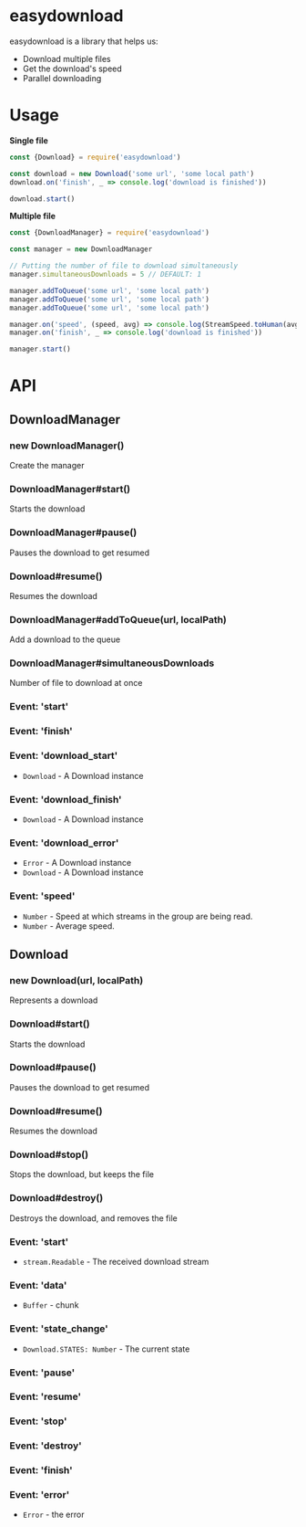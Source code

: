 # easydownload
easydownload is a library that helps us:
 - Download multiple files
 - Get the download's speed
 - Parallel downloading
 
# Usage
**Single file**
```js
const {Download} = require('easydownload')

const download = new Download('some url', 'some local path')
download.on('finish', _ => console.log('download is finished'))

download.start()
```


**Multiple file**
```js
const {DownloadManager} = require('easydownload')

const manager = new DownloadManager

// Putting the number of file to download simultaneously
manager.simultaneousDownloads = 5 // DEFAULT: 1

manager.addToQueue('some url', 'some local path')
manager.addToQueue('some url', 'some local path')
manager.addToQueue('some url', 'some local path')

manager.on('speed', (speed, avg) => console.log(StreamSpeed.toHuman(avg)))
manager.on('finish', _ => console.log('download is finished'))

manager.start()
```

# API
## DownloadManager


### new DownloadManager()

Create the manager

### DownloadManager#start()

Starts the download

### DownloadManager#pause()

Pauses the download to get resumed

### Download#resume()

Resumes the download

### DownloadManager#addToQueue(url, localPath)

Add a download to the queue

### DownloadManager#simultaneousDownloads

Number of file to download at once

### Event: 'start'

### Event: 'finish'

### Event: 'download_start'
* `Download` - A Download instance

### Event: 'download_finish'
* `Download` - A Download instance

### Event: 'download_error'
* `Error` - A Download instance
* `Download` - A Download instance

### Event: 'speed'

* `Number` - Speed at which streams in the group are being read.
* `Number` - Average speed.

## Download

### new Download(url, localPath)

Represents a download

### Download#start()

Starts the download

### Download#pause()

Pauses the download to get resumed

### Download#resume()

Resumes the download

### Download#stop()

Stops the download, but keeps the file

### Download#destroy()

Destroys the download, and removes the file

### Event: 'start'
* `stream.Readable` - The received download stream

### Event: 'data'
* `Buffer` - chunk

### Event: 'state_change'
* `Download.STATES: Number` - The current state

### Event: 'pause'
### Event: 'resume'
### Event: 'stop'
### Event: 'destroy'
### Event: 'finish'

### Event: 'error'
* `Error` - the error
